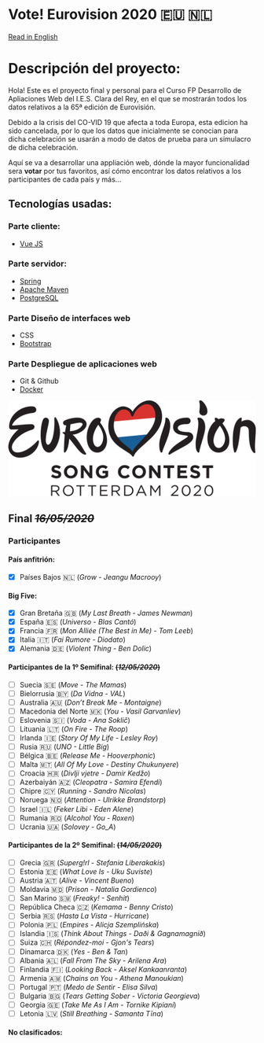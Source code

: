 # Vote! Eurovision 2020 :eu: :netherlands:

[Read in English](https://github.com/missmay4/Eurovision-2020-Project/blob/master/README.md)

# Descripción del proyecto: 
Hola! Este es el proyecto final y personal para el Curso FP Desarrollo de Apliaciones Web del I.E.S. Clara del Rey, en el que se mostrarán todos los datos relativos a la 65ª edición de Eurovisión.

Debido a la crisis del CO-VID 19 que afecta a toda Europa, esta edicion ha sido cancelada, por lo que los datos que inicialmente se conocian para dicha celebración se usarán a modo de datos de prueba para un simulacro de dicha celebración.

Aquí se va a desarrollar una appliación web, dónde la mayor funcionalidad sera **votar** por tus favoritos, así cómo encontrar los datos relativos a los participantes de cada país y más...

## Tecnologías usadas: 
### Parte cliente: 
* [Vue JS](https://vuejs.org/)
### Parte servidor: 
* [Spring](https://spring.io/projects/spring-framework)
* [Apache Maven](https://maven.apache.org/)
* [PostgreSQL](https://www.postgresql.org/)
### Parte Diseño de interfaces web
* CSS
* [Bootstrap](https://getbootstrap.com/)
### Parte Despliegue de aplicaciones web
* Git & Github
* [Docker](https://www.docker.com/)

![Eurovision2020](eurovision-2020-rotterdam.svg)


## Final ~~_16/05/2020_~~

### Participantes

#### País anfitrión:

- [x] Países Bajos :netherlands: (_Grow - Jeangu Macrooy_)

#### Big Five:

- [x] Gran Bretaña :uk: (_My Last Breath - James Newman_)
- [x] España  :es: (_Universo - Blas Cantó_)
- [x] Francia  :fr: (_Mon Alliée (The Best in Me) - Tom Leeb_)
- [x] Italia  :it: (_Fai Rumore - Diodato_)
- [x] Alemania  :de: (_Violent Thing - Ben Dolic_)

#### Participantes de la 1º Semifinal: ~~(_12/05/2020_)~~

- [ ] Suecia :sweden: (_Move - The Mamas_)
- [ ] Bielorrusia :belarus: (_Da Vidna - VAL_)
- [ ] Australia :australia: (_Don’t Break Me - Montaigne_)
- [ ] Macedonia del Norte :macedonia: (_You - Vasil Garvanliev_)
- [ ] Eslovenia :slovenia: (_Voda - Ana Soklič_)
- [ ] Lituania :lithuania: (_On Fire - The Roop_)
- [ ] Irlanda :ireland: (_Story Of My Life - Lesley Roy_)
- [ ] Rusia :ru: (_UNO - Little Big_)
- [ ] Bélgica :belgium: (_Release Me - Hooverphonic_)
- [ ] Malta :malta: (_All Of My Love - Destiny Chukunyere_)
- [ ] Croacia :croatia: (_Divlji vjetre - Damir Kedžo_)
- [ ] Azerbaiyán  :azerbaijan: (_Cleopatra - Samira Efendi_)
- [ ] Chipre :cyprus: (_Running - Sandro Nicolas_)
- [ ] Noruega :norway: (_Attention - Ulrikke Brandstorp_)
- [ ] Israel :israel: (_Feker Libi - Eden Alene_)
- [ ] Rumania :romania: (_Alcohol You - Roxen_)
- [ ] Ucrania :ukraine: (_Solovey - Go_A_)

#### Participantes de la 2º Semifinal: ~~(_14/05/2020_)~~

- [ ] Grecia :greece: (_Superg!rl - Stefania Liberakakis_)
- [ ] Estonia :estonia: (_What Love Is - Uku Suviste_)
- [ ] Austria :austria: (_Alive - Vincent Bueno_)
- [ ] Moldavia :moldova: (_Prison - Natalia Gordienco_)
- [ ] San Marino :san_marino: (_Freaky! - Senhit_)
- [ ] República Checa :czech_republic: (_Kemama - Benny Cristo_)
- [ ] Serbia :serbia: (_Hasta La Vista - Hurricane_)
- [ ] Polonia :poland: (_Empires - Alicja Szemplińska_)
- [ ] Islandia :iceland: (_Think About Things - Daði & Gagnamagnið_)
- [ ] Suiza :switzerland: (_Répondez-moi - Gjon's Tears_)
- [ ] Dinamarca :denmark: (_Yes - Ben & Tan_)
- [ ] Albania :albania: (_Fall From The Sky - Arilena Ara_)
- [ ] Finlandia :finland: (_Looking Back - Aksel Kankaanranta_)
- [ ] Armenia :armenia: (_Chains on You - Athena Manoukian_)
- [ ] Portugal :portugal: (_Medo de Sentir - Elisa Silva_)
- [ ] Bulgaria :bulgaria: (_Tears Getting Sober - Victoria Georgieva_)
- [ ] Georgia :georgia: (_Take Me As I Am - Tornike Kipiani_)
- [ ] Letonia :latvia: (_Still Breathing - Samanta Tīna_)

#### No clasificados:
